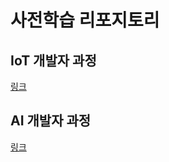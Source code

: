 # 사전학습 리포지토리

## IoT 개발자 과정

[링크](./IoT_developers/README.md)

## AI 개발자 과정

[링크](./AI_developers/README.md)